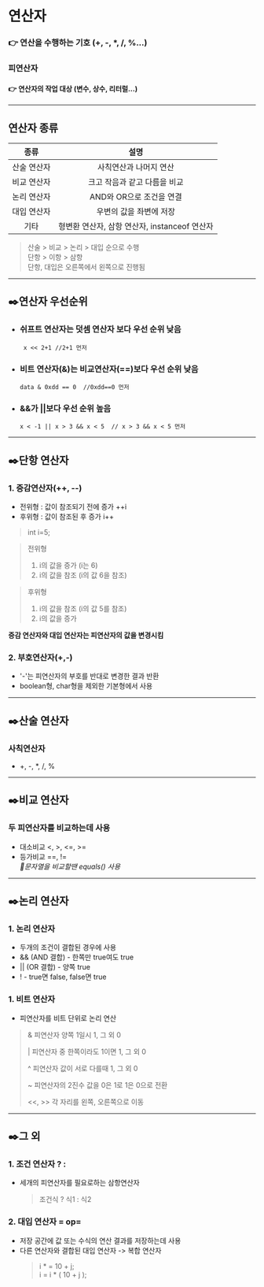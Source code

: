 # 연산자
### 👉 연산을 수행하는 기호 (+, -, *, /, %...) 

### 피연산자
#### 👉 연산자의 작업 대상 (변수, 상수, 리터럴...)
***
## 연산자 종류
|   종류   |               설명                |
|:------:|:-------------------------------:|
| 산술 연산자 |          사칙연산과 나머지 연산           |
| 비교 연산자 |        크고 작음과 같고 다름을 비교         |
| 논리 연산자 |        AND와 OR으로 조건을 연결         |
| 대입 연산자 |          우변의 값을 좌변에 저장          |
|   기타   | 형변환 연산자, 삼항 연산자, instanceof 연산자 |

> 산술 > 비교 > 논리 > 대입 순으로 수행  
> 단항 > 이항 > 삼항  
> 단항, 대입은 오른쪽에서 왼쪽으로 진행됨 

***
## ✒️연산자 우선순위
* ### 쉬프트 연산자는 덧셈 연산자 보다 우선 순위 낮음
       x << 2+1 //2+1 먼저
* ### 비트 연산자(&)는 비교연산자(==)보다 우선 순위 낮음
      data & 0xdd == 0  //0xdd==0 먼저
* ### &&가 ||보다 우선 순위 높음
      x < -1 || x > 3 && x < 5  // x > 3 && x < 5 먼저  
***

## ✒️단항 연산자
### 1. 증감연산자(++, --)
* 전위형 : 값이 참조되기 전에 증가 ++i
* 후위형 : 값이 참조된 후 증가 i++
>int i=5;  

>전위형
> 1. i의 값을 증가 (i는 6)
> 2. i의 값을 참조 (i의 값 6을 참조)
 
>후위형
> 1. i의 값을 참조 (i의 값 5를 참조)
> 2. i의 값을 증가

**증감 연산자와 대입 연산자는 피연산자의 값을 변경시킴**

### 2. 부호연산자(+,-)
* '-'는 피연산자의 부호를 반대로 변경한 결과 반환
* boolean형, char형을 제외한 기본형에서 사용
***
## ✒️산술 연산자
### 사칙연산자
* +, -, *, /, %  
***
## ✒️비교 연산자
### 두 피연산자를 비교하는데 사용
* 대소비교 <, >, <=, >=
* 등가비교 ==, !=  
*📌문자열을 비교할땐 equals() 사용*
***
## ✒️논리 연산자
### 1. 논리 연산자
* 두개의 조건이 결합된 경우에 사용
* && (AND 결합) - 한쪽만 true여도 true
* || (OR 결합) - 양쪽 true
* ! - true면 false, false면 true

### 1. 비트 연산자
* 피연산자를 비트 단위로 논리 연산
> & 피연산자 양쪽 1일시 1, 그 외 0
> 
> | 피연산자 중 한쪽이라도 1이면 1, 그 외 0  
>
> ^ 피연산자 값이 서로 다를때 1, 그 외 0  
>
> ~ 피연산자의 2진수 값을 0은 1로 1은 0으로 전환  
>
> <<, >> 각 자리를 왼쪽, 오른쪽으로 이동
***
## ✒️그 외
### 1. 조건 연산자 ? :
* 세개의 피연산자를 필요로하는 삼항연산자
  > 조건식 ? 식1 : 식2

 ### 2. 대입 연산자 = op=
* 저장 공간에 값 또는 수식의 연산 결과를 저장하는데 사용
* 다른 연산자와 결합된 대입 연산자 -> 복합 연산자
  > i * = 10 + j;  
  > i = i * ( 10 + j );
